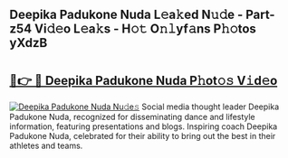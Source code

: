## Deepika Padukone Nuda L𝚎a𝚔ed N𝚞𝚍e - Part-z54 Vi𝚍𝚎o L𝚎a𝚔s - H𝚘𝚝 O𝚗𝚕yf𝚊ns P𝚑𝚘tos yXdzB

# <h2><a href="http://kf4fr4f.oniu.top/?m=Deepika+Padukone+Nuda">🔗👉 🔴 Deepika Padukone Nuda P𝚑ot𝚘𝚜 V𝚒d𝚎o</a></h2>

[![Deepika Padukone Nuda Nu𝚍e𝚜](https://i.imgur.com/0qMVB7G.gif)](http://kf4fr4f.oniu.top/?m=Deepika+Padukone+Nuda)
Social media thought leader Deepika Padukone Nuda, recognized for disseminating dance and lifestyle information, featuring presentations and blogs. Inspiring coach Deepika Padukone Nuda, celebrated for their ability to bring out the best in their athletes and teams.  
